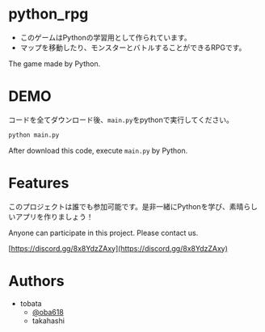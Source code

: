 # python_rpg
- このゲームはPythonの学習用として作られています。
- マップを移動したり、モンスターとバトルすることができるRPGです。

The game made by Python.

# DEMO
コードを全てダウンロード後、`main.py`をpythonで実行してください。
```python
python main.py
```

After download this code, execute `main.py` by Python.

# Features
このプロジェクトは誰でも参加可能です。是非一緒にPythonを学び、素晴らしいアプリを作りましょう！

Anyone can participate in this project. Please contact us.

[https://discord.gg/8x8YdzZAxy](https://discord.gg/8x8YdzZAxy)

# Authors
- tobata
  - [@oba618](https://twitter.com/oba618)
  - takahashi
